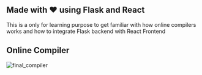 ## Made with ❤️ using Flask and React
This is a only for learning purpose to get familiar with how online compilers works and how to integrate Flask backend with React Frontend

## Online Compiler
![final_compiler](https://user-images.githubusercontent.com/51126350/204442175-b0e0b29f-cc0b-415b-abd7-76e7cbab044c.gif)
